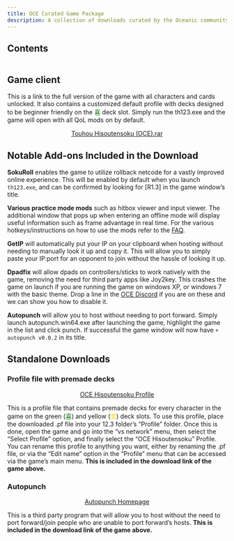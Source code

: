 ```yaml
---
title: OCE Curated Game Package
description: A collection of downloads curated by the Oceanic community
---
```


## Contents

```toc

```

## Game client

This is a link to the full version of the game with all characters and cards unlocked. It also contains a customized default profile with decks designed to be beginner friendly on the <span style="color: green">喜</span> deck slot. Simply run the th123.exe and the game will open with all QoL mods on by default.

<p align="center"><a href="https://drive.google.com/file/d/1pTbpw8vGW5etFfSMstofmAWghQOBz0rH/view?usp=sharing">Touhou Hisoutensoku (OCE).rar</a></p>

## Notable Add-ons Included in the Download

**SokuRoll** enables the game to utilize rollback netcode for a vastly improved online experience. This will be enabled by default when you launch `th123.exe`, and can be confirmed by looking for [R1.3] in the game window’s title.

**Various practice mode mods** such as hitbox viewer and input viewer. The additional window that pops up when entering an offline mode will display useful information such as frame advantage in real time. For the various hotkeys/instructions on how to use the mods refer to the [FAQ](/FAQ).<!-- TODO: link FAQ to actual question in FAQ -->

**GetIP** will automatically put your IP on your clipboard when hosting without needing to manually look it up and copy it. This will allow you to simply paste your IP:port for an opponent to join without the hassle of looking it up.

**Dpadfix** will allow dpads on controllers/sticks to work natively with the game, removing the need for third party apps like Joy2key. This crashes the game on launch if you are running the game on windows XP, or windows 7 with the basic theme. Drop a line in the [OCE Discord](/region/oceania) if you are on these and we can show you how to disable it.

**Autopunch** will allow you to host without needing to port forward. Simply launch autopunch.win64.exe after launching the game, highlight the game in the list and click punch. If successful the game window will now have `+ autopunch v0.0.2` in its title.

## Standalone Downloads

### Profile file with premade decks

<p align="center"><a href="https://drive.google.com/open?id=1pnIehpgp32GvEwnHpixB1OzcUymYuN9U">OCE Hisoutensoku Profile</a></p>

This is a profile file that contains premade decks for every character in the game on the green (<span style="color: green">喜</span>) and yellow (<span style="color: gold">楽</span>) deck slots. To use this profile, place the downloaded .pf file into your 12.3 folder’s “Profile” folder. Once this is done, open the game and go into the “vs network” menu, then select the “Select Profile” option, and finally select the “OCE Hisoutensoku” Profile. You can rename this profile to anything you want, either by renaming the .pf file, or via the “Edit name” option in the “Profile” menu that can be accessed via the game’s main menu. **This is included in the download link of the game above.**

### Autopunch

<p align="center"><a href="https://autopunch.delthas.fr/">Autopunch Homepage</a></p>

This is a third party program that will allow you to host without the need to port forward/join people who are unable to port forward’s hosts. **This is included in the download link of the game above.**
